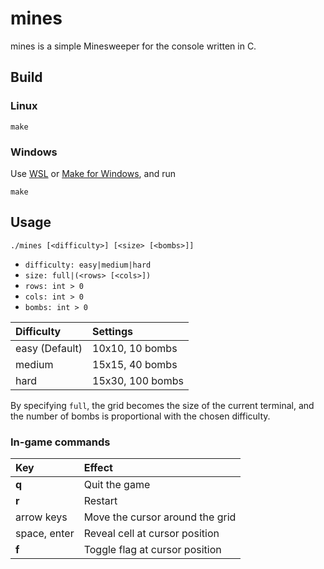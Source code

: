 # mines

mines is a simple Minesweeper for the console written in C.  

## Build

### Linux

```console
make
```

### Windows

Use [WSL](https://learn.microsoft.com/en-us/windows/wsl/install) or [Make for Windows](https://gnuwin32.sourceforge.net/packages/make.htm), and run

```console
make
```

## Usage

```console
./mines [<difficulty>] [<size> [<bombs>]]
```

- `difficulty: easy|medium|hard`
- `size: full|(<rows> [<cols>])`
- `rows: int > 0`
- `cols: int > 0`
- `bombs: int > 0`

| Difficulty     | Settings         |
| :------------- | :--------------- |
| easy (Default) | 10x10,  10 bombs |
| medium         | 15x15,  40 bombs |
| hard           | 15x30, 100 bombs |

By specifying `full`, the grid becomes the size of the current terminal, and the number of bombs is proportional with the chosen difficulty.

### In-game commands

| Key          | Effect                          |
| :----------- | :------------------------------ |
| **q**        | Quit the game                   |
| **r**        | Restart                         |
| arrow keys   | Move the cursor around the grid |
| space, enter | Reveal cell at cursor position  |
| **f**        | Toggle flag at cursor position  |
